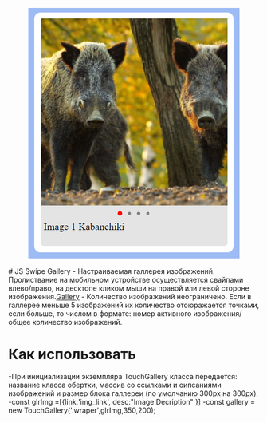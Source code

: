 <p align="center"><a href="https://arturke.github.io/Home_Projects/p5_gallery/index.htm"><img src="https://github.com/ArturKe/JS-Swipe-Gallery/blob/main/img/SwipeGalleryScreen.PNG"/></a></p>
# JS Swipe Gallery
- Настраиваемая галлерея изображений. Пролиствание на мобильном устройстве осуществляется свайпами влево/право, на десктопе кликом мыши на правой или левой стороне изображения.<a href="https://arturke.github.io/Home_Projects/p5_gallery/index.html">Gallery</a>
- Количество изображений неограничено. Если в галлерее меньше 5 изображений их количество отоюражается точками, если больше, то числом в формате: номер активного изображения/общее количество изображений.

# Как использовать
-При инициализации экземпляра TouchGallery класса передается: название класса обертки, массив со ссылками и оипсаниями изображений и размер блока галлереи (по умолчанию 300px на 300px).
-const glrImg =[{link:'img_link', desc:"Image Decription" }]
-const gallery = new TouchGallery('.wraper',glrImg,350,200);

